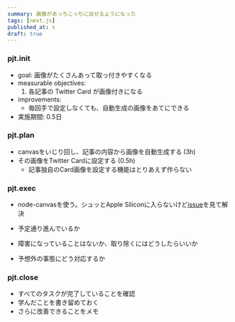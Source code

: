 ```yaml
---
summary: 画像があっちこっちに出せるようになった
tags: [next.js]
published_at: s
draft: true
---
```


### pjt.init

-   goal: 画像がたくさんあって取っ付きやすくなる
-   measurable objectives:
    1. 各記事の Twitter Card が画像付きになる
-   improvements:
    -   毎回手で設定しなくても、自動生成の画像をあてにできる
-   実施期間: 0.5日

### pjt.plan

-   canvasをいじり回し、記事の内容から画像を自動生成する (3h)
-   その画像をTwitter Cardに設定する (0.5h)
    -   記事独自のCard画像を設定する機能はとりあえず作らない

### pjt.exec

-   node-canvasを使う。シュッとApple Siliconに入らないけど[issue](https://github.com/Automattic/node-canvas/issues/1733)を見て解決

-   予定通り進んでいるか
-   障害になっていることはないか、取り除くにはどうしたらいいか
-   予想外の事態にどう対応するか

### pjt.close

-   すべてのタスクが完了していることを確認
-   学んだことを書き留めておく
-   さらに改善できることをメモ
